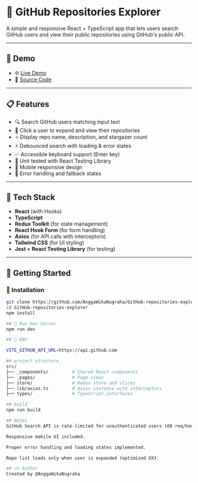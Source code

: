 # 📘 GitHub Repositories Explorer

A simple and responsive React + TypeScript app that lets users search GitHub users and view their public repositories using GitHub's public API.

---

## 🔗 Demo

- 🌐 [Live Demo](https://anggawikanugraha.github.io/GitHub-repositories-explorer/)
- 📁 [Source Code](https://github.com/AnggaWikaNugraha/GitHub-repositories-explorer)

---

## 📋 Features

- 🔍 Search GitHub users matching input text  
- 👤 Click a user to expand and view their repositories  
- ⭐ Display repo name, description, and stargazer count  
- ⚡ Debounced search with loading & error states  
- ✅ Accessible keyboard support (Enter key)  
- 🧪 Unit tested with React Testing Library  
- 📱 Mobile responsive design  
- 🚫 Error handling and fallback states  

---

## 🧪 Tech Stack

- **React** (with Hooks)  
- **TypeScript**  
- **Redux Toolkit** (for state management)  
- **React Hook Form** (for form handling)  
- **Axios** (for API calls with interceptors)  
- **Tailwind CSS** (for UI styling)  
- **Jest + React Testing Library** (for testing)  

---

## 🚀 Getting Started

### 🔧 Installation

```bash
git clone https://github.com/AnggaWikaNugraha/GitHub-repositories-explorer.git
cd GitHub-repositories-explorer
npm install

## 🚀 Run Dev Server
npm run dev

## 🚀 ENV

VITE_GITHUB_API_URL=https://api.github.com

## project structure
src/
├── _components/         # Shared React components
├── _pages/              # Page views
├── store/               # Redux store and slices
├── lib/axios.ts         # Axios instance with interceptors
├── types/               # TypeScript interfaces

## build
npm run build

## Notes
GitHub Search API is rate-limited for unauthenticated users (60 req/hour).

Responsive mobile UI included.

Proper error handling and loading states implemented.

Repo list loads only when user is expanded (optimized UX).

## ✍️ Author
Created by @AnggaWikaNugraha


